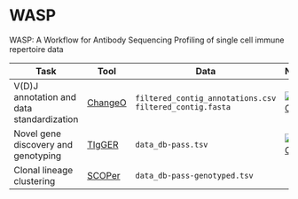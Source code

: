 # WASP
WASP: A Workflow for Antibody Sequencing Profiling of single cell immune repertoire data

| Task | Tool | Data  | Notebook | 
| ---- | ---- | ---- | -------- |
| V(D)J annotation and data standardization  | [ChangeO](https://academic.oup.com/bioinformatics/article/31/20/3356/195677) | `filtered_contig_annotations.csv` `filtered_contig.fasta` | [![Open In Colab](https://colab.research.google.com/assets/colab-badge.svg)](https://colab.research.google.com/github/yyw-informatics/WASP/blob/main/Immcantation_1_VDJ_Annotation_and_Standardization_with_Change_O_in_Python.ipynb)
| Novel gene discovery and genotyping | [TIgGER](https://www.pnas.org/doi/10.1073/pnas.1417683112) | `data_db-pass.tsv` |[![Open In Colab](https://colab.research.google.com/assets/colab-badge.svg)](https://colab.research.google.com/github/yyw-informatics/WASP/blob/main/Immcantation_2_Novel_V_gene_alleles_with_TIgGER_in_R.ipynb)|
| Clonal lineage clustering | [SCOPer](https://academic.oup.com/bioinformatics/article/34/13/i341/5045726) |  `data_db-pass-genotyped.tsv`   |   |



